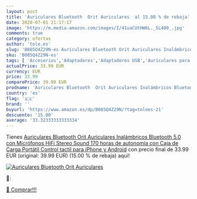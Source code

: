 ```yaml
---
layout: post
title: 'Auriculares Bluetooth  Orit Auriculares  al 15.00 % de rebaja'
date: 2020-07-01 21:17:17
image: 'https://m.media-amazon.com/images/I/41uaCUtHW6L._SL400_.jpg'
comments: true
category: ofertas
author: 'tole.es'
slug: 'B085Q4Z29N-es Auriculares Bluetooth Orit Auriculares Inalámbricos...'
sku: 'B085Q4Z29N-es'
tags: [ 'Accesorios','Adaptadores','Adaptadores USB','Auriculares para equipo de audio','Auriculares y accesorios','Electrónica','Informática','iphone', ]
actualPrice: 33.99 EUR
currency: EUR
price: 33.99
comparePrice: 39.99 EUR
prodname: 'Auriculares Bluetooth  Orit Auriculares Inalámbricos Bluetooth 5.0 con Micrófonos  HiFi Stereo Sound  170 horas de autonomía con Caja de Carga Portátil  Control tactil para iPhone y Android'
country: 'es'
flag: '🇪🇸'
brand: ''
buyurl: 'https://www.amazon.es/dp/B085Q4Z29N/?tag=tolees-21'
descuento: '15.00'
average: '33.32333333333334'
---
```


Tienes [Auriculares Bluetooth  Orit Auriculares Inalámbricos Bluetooth 5.0 con Micrófonos  HiFi Stereo Sound  170 horas de autonomía con Caja de Carga Portátil  Control tactil para iPhone y Android](https://www.amazon.es/dp/B085Q4Z29N/?tag=tolees-21) con precio final de  33.99 EUR (original: 39.99 EUR) (15.00 %  de rebaja) aqui!

[![Auriculares Bluetooth  Orit Auriculares ](https://m.media-amazon.com/images/I/41uaCUtHW6L._SL400_.jpg)](https://www.amazon.es/dp/B085Q4Z29N/?tag=tolees-21)

🔎:


[🛒 Comprar!!!](https://www.amazon.es/dp/B085Q4Z29N/?tag=tolees-21)
